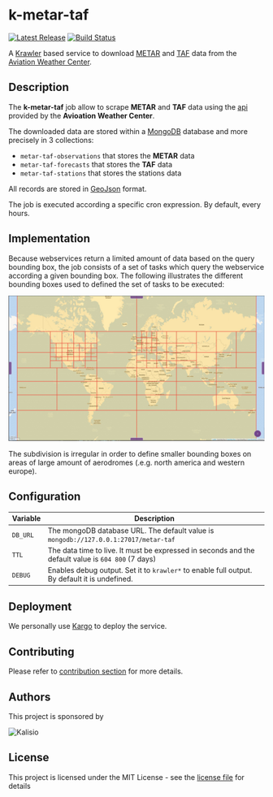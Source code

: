 # k-metar-taf

[![Latest Release](https://img.shields.io/github/v/tag/kalisio/k-metar-taf?sort=semver&label=latest)](https://github.com/kalisio/k-metar-taf/releases)
[![Build Status](https://app.travis-ci.com/kalisio/k-metar-taf.svg?branch=master)](https://app.travis-ci.com/kalisio/k-metar-taf)

A [Krawler](https://kalisio.github.io/krawler/) based service to download [METAR](https://en.wikipedia.org/wiki/METAR) and [TAF](https://en.wikipedia.org/wiki/Terminal_aerodrome_forecast) data from the [Aviation Weather Center](https://www.aviationweather.gov/).

## Description

The **k-metar-taf** job allow to scrape **METAR** and **TAF** data using the [api](https://aviationweather.gov/data/api/) provided by the **Avioation Weather Center**. 

The downloaded data are stored within a [MongoDB](https://www.mongodb.com/) database and more precisely in 3 collections:
* `metar-taf-observations` that stores the **METAR** data
* `metar-taf-forecasts` that stores the **TAF** data
* `metar-taf-stations` that stores the stations data

All records are stored in [GeoJson](https://fr.wikipedia.org/wiki/GeoJSON) format.

The job is executed according a specific cron expression. By default, every hours.

## Implementation

Because webservices return a limited amount of data based on the query bounding box, the job consists of a set of tasks which query the webservice according a given bounding box.
The following illustrates the different bounding boxes used to defined the set of tasks to be executed:

![bboxes](./bboxes.jpg)

The subdivision is irregular in order to define smaller bounding boxes on areas of large amount of aerodromes (.e.g. north america and western europe).

## Configuration

| Variable | Description |
|--- | --- |
| `DB_URL` | The mongoDB database URL. The default value is `mongodb://127.0.0.1:27017/metar-taf` |
| `TTL` | The data time to live. It must be expressed in seconds and the default value is `604 800` (7 days) |
| `DEBUG` | Enables debug output. Set it to `krawler*` to enable full output. By default it is undefined. |

## Deployment

We personally use [Kargo](https://kalisio.github.io/kargo/) to deploy the service.

## Contributing

Please refer to [contribution section](./CONTRIBUTING.md) for more details.

## Authors

This project is sponsored by 

![Kalisio](https://s3.eu-central-1.amazonaws.com/kalisioscope/kalisio/kalisio-logo-black-256x84.png)

## License

This project is licensed under the MIT License - see the [license file](./LICENSE) for details
